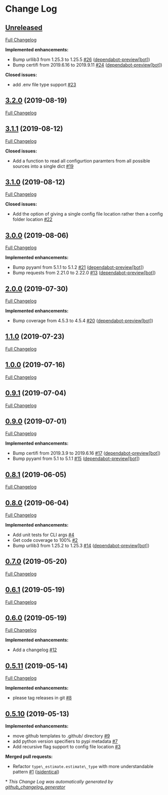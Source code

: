 # Change Log

## [Unreleased](https://github.com/naorlivne/parse_it/tree/HEAD)

[Full Changelog](https://github.com/naorlivne/parse_it/compare/3.2.0...HEAD)

**Implemented enhancements:**

- Bump urllib3 from 1.25.3 to 1.25.5 [\#26](https://github.com/naorlivne/parse_it/pull/26) ([dependabot-preview[bot]](https://github.com/apps/dependabot-preview))
- Bump certifi from 2019.6.16 to 2019.9.11 [\#24](https://github.com/naorlivne/parse_it/pull/24) ([dependabot-preview[bot]](https://github.com/apps/dependabot-preview))

**Closed issues:**

- add .env file type support [\#23](https://github.com/naorlivne/parse_it/issues/23)

## [3.2.0](https://github.com/naorlivne/parse_it/tree/3.2.0) (2019-08-19)
[Full Changelog](https://github.com/naorlivne/parse_it/compare/3.1.1...3.2.0)

## [3.1.1](https://github.com/naorlivne/parse_it/tree/3.1.1) (2019-08-12)
[Full Changelog](https://github.com/naorlivne/parse_it/compare/3.1.0...3.1.1)

**Closed issues:**

- Add a function to read all configurtion paramters from all possible sources into a single dict [\#19](https://github.com/naorlivne/parse_it/issues/19)

## [3.1.0](https://github.com/naorlivne/parse_it/tree/3.1.0) (2019-08-12)
[Full Changelog](https://github.com/naorlivne/parse_it/compare/3.0.0...3.1.0)

**Closed issues:**

- Add the option of giving a single config file location rather then a config folder location [\#22](https://github.com/naorlivne/parse_it/issues/22)

## [3.0.0](https://github.com/naorlivne/parse_it/tree/3.0.0) (2019-08-06)
[Full Changelog](https://github.com/naorlivne/parse_it/compare/2.0.0...3.0.0)

**Implemented enhancements:**

- Bump pyyaml from 5.1.1 to 5.1.2 [\#21](https://github.com/naorlivne/parse_it/pull/21) ([dependabot-preview[bot]](https://github.com/apps/dependabot-preview))
- Bump requests from 2.21.0 to 2.22.0 [\#13](https://github.com/naorlivne/parse_it/pull/13) ([dependabot-preview[bot]](https://github.com/apps/dependabot-preview))

## [2.0.0](https://github.com/naorlivne/parse_it/tree/2.0.0) (2019-07-30)
[Full Changelog](https://github.com/naorlivne/parse_it/compare/1.1.0...2.0.0)

**Implemented enhancements:**

- Bump coverage from 4.5.3 to 4.5.4 [\#20](https://github.com/naorlivne/parse_it/pull/20) ([dependabot-preview[bot]](https://github.com/apps/dependabot-preview))

## [1.1.0](https://github.com/naorlivne/parse_it/tree/1.1.0) (2019-07-23)
[Full Changelog](https://github.com/naorlivne/parse_it/compare/1.0.0...1.1.0)

## [1.0.0](https://github.com/naorlivne/parse_it/tree/1.0.0) (2019-07-16)
[Full Changelog](https://github.com/naorlivne/parse_it/compare/0.9.1...1.0.0)

## [0.9.1](https://github.com/naorlivne/parse_it/tree/0.9.1) (2019-07-04)
[Full Changelog](https://github.com/naorlivne/parse_it/compare/0.9.0...0.9.1)

## [0.9.0](https://github.com/naorlivne/parse_it/tree/0.9.0) (2019-07-01)
[Full Changelog](https://github.com/naorlivne/parse_it/compare/0.8.1...0.9.0)

**Implemented enhancements:**

- Bump certifi from 2019.3.9 to 2019.6.16 [\#17](https://github.com/naorlivne/parse_it/pull/17) ([dependabot-preview[bot]](https://github.com/apps/dependabot-preview))
- Bump pyyaml from 5.1 to 5.1.1 [\#15](https://github.com/naorlivne/parse_it/pull/15) ([dependabot-preview[bot]](https://github.com/apps/dependabot-preview))

## [0.8.1](https://github.com/naorlivne/parse_it/tree/0.8.1) (2019-06-05)
[Full Changelog](https://github.com/naorlivne/parse_it/compare/0.8.0...0.8.1)

## [0.8.0](https://github.com/naorlivne/parse_it/tree/0.8.0) (2019-06-04)
[Full Changelog](https://github.com/naorlivne/parse_it/compare/0.7.0...0.8.0)

**Implemented enhancements:**

- Add unit tests for CLI args [\#4](https://github.com/naorlivne/parse_it/issues/4)
- Get code coverage to 100% [\#2](https://github.com/naorlivne/parse_it/issues/2)
- Bump urllib3 from 1.25.2 to 1.25.3 [\#14](https://github.com/naorlivne/parse_it/pull/14) ([dependabot-preview[bot]](https://github.com/apps/dependabot-preview))

## [0.7.0](https://github.com/naorlivne/parse_it/tree/0.7.0) (2019-05-20)
[Full Changelog](https://github.com/naorlivne/parse_it/compare/0.6.1...0.7.0)

## [0.6.1](https://github.com/naorlivne/parse_it/tree/0.6.1) (2019-05-19)
[Full Changelog](https://github.com/naorlivne/parse_it/compare/0.6.0...0.6.1)

## [0.6.0](https://github.com/naorlivne/parse_it/tree/0.6.0) (2019-05-19)
[Full Changelog](https://github.com/naorlivne/parse_it/compare/0.5.11...0.6.0)

**Implemented enhancements:**

- Add a changelog [\#12](https://github.com/naorlivne/parse_it/issues/12)

## [0.5.11](https://github.com/naorlivne/parse_it/tree/0.5.11) (2019-05-14)
[Full Changelog](https://github.com/naorlivne/parse_it/compare/0.5.10...0.5.11)

**Implemented enhancements:**

- please tag releases in git [\#8](https://github.com/naorlivne/parse_it/issues/8)

## [0.5.10](https://github.com/naorlivne/parse_it/tree/0.5.10) (2019-05-13)
**Implemented enhancements:**

- move github templates to .github/ directory [\#9](https://github.com/naorlivne/parse_it/issues/9)
- add python version specifiers to pypi metadata [\#7](https://github.com/naorlivne/parse_it/issues/7)
- Add recursive flag support to config file location [\#3](https://github.com/naorlivne/parse_it/issues/3)

**Merged pull requests:**

- Refactor `type\_estimate.estimate\_type` with more understandable pattern [\#1](https://github.com/naorlivne/parse_it/pull/1) ([isidentical](https://github.com/isidentical))



\* *This Change Log was automatically generated by [github_changelog_generator](https://github.com/skywinder/Github-Changelog-Generator)*